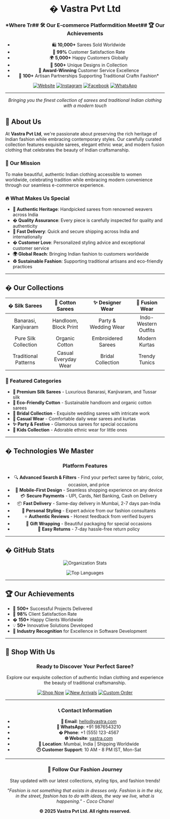 <div align="center">

# �️ Vastra Pvt Ltd
### *Where Tr## 🛠️ Our E-commerce Platformdition Meet## 🏆 Our Achievements

- 🛍️ **10,000+** Sarees Sold Worldwide
- 🌟 **99%** Customer Satisfaction Rate
- 🌍 **5,000+** Happy Customers Globally
- 💫 **500+** Unique Designs in Collection
- 🏅 **Award-Winning** Customer Service Excellence
- 🌱 **100+** Artisan Partnerships Supporting Traditional Craftn Fashion*

[![Website](https://img.shields.io/badge/Website-vastra.com-pink?style=for-the-badge&logo=globe)](https://vastra.com)
[![Instagram](https://img.shields.io/badge/Instagram-Follow-E4405F?style=for-the-badge&logo=instagram)](https://instagram.com/vastra)
[![Facebook](https://img.shields.io/badge/Facebook-Like-1877F2?style=for-the-badge&logo=facebook)](https://facebook.com/vastra)
[![WhatsApp](https://img.shields.io/badge/WhatsApp-Chat-25D366?style=for-the-badge&logo=whatsapp)](https://wa.me/+911234567890)

---

*Bringing you the finest collection of sarees and traditional Indian clothing with a modern touch*

</div>

## 🌟 About Us

At **Vastra Pvt Ltd**, we're passionate about preserving the rich heritage of Indian fashion while embracing contemporary styles. Our carefully curated collection features exquisite sarees, elegant ethnic wear, and modern fusion clothing that celebrates the beauty of Indian craftsmanship.

### 🎯 Our Mission
To make beautiful, authentic Indian clothing accessible to women worldwide, celebrating tradition while embracing modern convenience through our seamless e-commerce experience.

### 🔥 What Makes Us Special
- **🌺 Authentic Heritage**: Handpicked sarees from renowned weavers across India
- **� Quality Assurance**: Every piece is carefully inspected for quality and authenticity
- **🚚 Fast Delivery**: Quick and secure shipping across India and internationally
- **� Customer Love**: Personalized styling advice and exceptional customer service
- **🌍 Global Reach**: Bringing Indian fashion to customers worldwide
- **♻️ Sustainable Fashion**: Supporting traditional artisans and eco-friendly practices

---

## �️ Our Collections

<div align="center">

| � **Silk Sarees** | 🌿 **Cotton Sarees** | ✨ **Designer Wear** | 👗 **Fusion Wear** |
|:---:|:---:|:---:|:---:|
| Banarasi, Kanjivaram | Handloom, Block Print | Party & Wedding Wear | Indo-Western Outfits |
| Pure Silk Collection | Organic Cotton | Embroidered Sarees | Modern Kurtas |
| Traditional Patterns | Casual Everyday Wear | Bridal Collection | Trendy Tunics |

</div>

### 🎨 Featured Categories
- **🌟 Premium Silk Sarees** - Luxurious Banarasi, Kanjivaram, and Tussar silk
- **🌱 Eco-Friendly Cotton** - Sustainable handloom and organic cotton sarees
- **💎 Bridal Collection** - Exquisite wedding sarees with intricate work
- **🌈 Casual Wear** - Comfortable daily wear sarees and kurtas
- **✨ Party & Festive** - Glamorous sarees for special occasions
- **👶 Kids Collection** - Adorable ethnic wear for little ones

---

## �️ Technologies We Master

<div align="center">

### Platform Features
- 🔍 **Advanced Search & Filters** - Find your perfect saree by fabric, color, occasion, and price
- 📱 **Mobile-First Design** - Seamless shopping experience on any device
- 💳 **Secure Payments** - UPI, Cards, Net Banking, Cash on Delivery
- 📦 **Fast Delivery** - Same-day delivery in Mumbai, 2-7 days pan-India
- 💬 **Personal Styling** - Expert advice from our fashion consultants
- ⭐ **Authentic Reviews** - Honest feedback from verified buyers
- 🎁 **Gift Wrapping** - Beautiful packaging for special occasions
- 🔄 **Easy Returns** - 7-day hassle-free return policy

</div>

---

## � GitHub Stats

<div align="center">

![Organization Stats](https://github-readme-stats.vercel.app/api?username=vastra&show_icons=true&theme=gradient&count_private=true)

![Top Languages](https://github-readme-stats.vercel.app/api/top-langs/?username=vastra&layout=compact&theme=gradient)

</div>

---

## 🏆 Our Achievements

- 🎯 **500+** Successful Projects Delivered
- 🌟 **98%** Client Satisfaction Rate
- � **150+** Happy Clients Worldwide
- 💡 **50+** Innovative Solutions Developed
- 🏅 **Industry Recognition** for Excellence in Software Development

---

## 🤝 Shop With Us

<div align="center">

### Ready to Discover Your Perfect Saree?

Explore our exquisite collection of authentic Indian clothing and experience the beauty of traditional craftsmanship.

[![Shop Now](https://img.shields.io/badge/�️_Shop_Now-Browse_Collection-FF69B4?style=for-the-badge)](https://vastra.com/shop)
[![New Arrivals](https://img.shields.io/badge/✨_New_Arrivals-Latest_Collection-9370DB?style=for-the-badge)](https://vastra.com/new-arrivals)
[![Custom Order](https://img.shields.io/badge/🎨_Custom_Order-Personalized_Saree-FF6347?style=for-the-badge)](https://vastra.com/custom)

---

### 📞 Contact Information

- **📧 Email**: hello@vastra.com
- **📱 WhatsApp**: +91 9876543210
- **� Phone**: +1 (555) 123-4567
- **🌐 Website**: [vastra.com](https://vastra.com)
- **📍 Location**: Mumbai, India | Shipping Worldwide
- **🕐 Customer Support**: 10 AM - 8 PM IST, Mon-Sat

</div>

---

<div align="center">

### 🌟 Follow Our Fashion Journey

Stay updated with our latest collections, styling tips, and fashion trends!

*"Fashion is not something that exists in dresses only. Fashion is in the sky, in the street, fashion has to do with ideas, the way we live, what is happening." - Coco Chanel*

**© 2025 Vastra Pvt Ltd. All rights reserved.**

</div>

